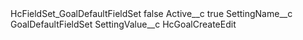 <?xml version="1.0" encoding="UTF-8"?>
<CustomMetadata xmlns="http://soap.sforce.com/2006/04/metadata" xmlns:xsi="http://www.w3.org/2001/XMLSchema-instance" xmlns:xsd="http://www.w3.org/2001/XMLSchema">
    <label>HcFieldSet_GoalDefaultFieldSet</label>
    <protected>false</protected>
    <values>
        <field>Active__c</field>
        <value xsi:type="xsd:boolean">true</value>
    </values>
    <values>
        <field>SettingName__c</field>
        <value xsi:type="xsd:string">GoalDefaultFieldSet</value>
    </values>
    <values>
        <field>SettingValue__c</field>
        <value xsi:type="xsd:string">HcGoalCreateEdit</value>
    </values>
</CustomMetadata>
